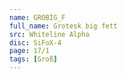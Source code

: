 ```yaml
---
name: GROBIG_F
full_name: Grotesk big fett
src: Whiteline Alpha
disc: SiFoX-4
page: 17/1
tags: [Groß]
---
```


